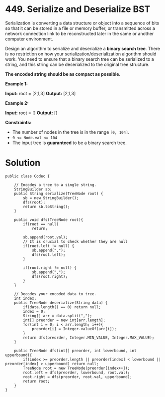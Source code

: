 # 449. Serialize and Deserialize BST
Serialization is converting a data structure or object into a sequence of bits so that it can be stored in a file or memory buffer, or transmitted across a network connection link to be reconstructed later in the same or another computer environment.

Design an algorithm to serialize and deserialize a  **binary search tree**. There is no restriction on how your serialization/deserialization algorithm should work. You need to ensure that a binary search tree can be serialized to a string, and this string can be deserialized to the original tree structure.

**The encoded string should be as compact as possible.**

**Example 1:**

**Input:** root = [2,1,3]
**Output:** [2,1,3]

**Example 2:**

**Input:** root = []
**Output:** []

**Constraints:**

-   The number of nodes in the tree is in the range  `[0, 104]`.
-   `0 <= Node.val <= 104`
-   The input tree is  **guaranteed**  to be a binary search tree.

# Solution
```
public class Codec {

    // Encodes a tree to a single string.
    StringBuilder sb;
    public String serialize(TreeNode root) {
        sb = new StringBuilder();
        dfs(root);
        return sb.toString();
    }
    
    public void dfs(TreeNode root){
        if(root == null)
            return;
        
        sb.append(root.val);
        // It is crucial to check whether they are null
        if(root.left != null) {
            sb.append(",");
            dfs(root.left);
        }
        
        if(root.right != null) {
            sb.append(",");
            dfs(root.right);
        }
    }

    // Decodes your encoded data to tree.
    int index;
    public TreeNode deserialize(String data) {
        if(data.length() == 0) return null;
        index = 0;
        String[] arr = data.split(",");
        int[] preorder = new int[arr.length];
        for(int i = 0; i < arr.length; i++){
            preorder[i] = Integer.valueOf(arr[i]);
        }
        return dfs(preorder, Integer.MIN_VALUE, Integer.MAX_VALUE);
    }
    
    public TreeNode dfs(int[] preorder, int lowerbound, int upperbound){
        if(index >= preorder.length || preorder[index] < lowerbound || preorder[index] > upperbound) return null;
        TreeNode root = new TreeNode(preorder[index++]);
        root.left = dfs(preorder, lowerbound, root.val);
        root.right = dfs(preorder, root.val, upperbound);
        return root;
    }
}
```